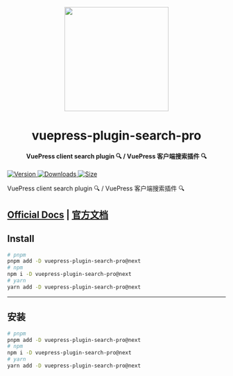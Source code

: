<!-- markdownlint-disable -->
<p align="center">
  <img width="240" src="https://vuepress-theme-hope.github.io/v2/logo.svg" style="text-align: center;">
</p>
<h1 align="center">vuepress-plugin-search-pro</h1>
<h4 align="center">VuePress client search plugin 🔍 / VuePress 客户端搜索插件 🔍</h4>

[![Version](https://img.shields.io/npm/v/vuepress-plugin-search-pro/next.svg?style=flat-square&logo=npm) ![Downloads](https://img.shields.io/npm/dm/vuepress-plugin-search-pro.svg?style=flat-square&logo=npm) ![Size](https://img.shields.io/bundlephobia/min/vuepress-plugin-search-pro?style=flat-square&logo=npm)](https://www.npmjs.com/package/vuepress-plugin-search-pro)

<!-- markdownlint-restore -->

VuePress client search plugin 🔍 / VuePress 客户端搜索插件 🔍

## [Official Docs](https://vuepress-theme-hope.github.io/v2/search-pro/) | [官方文档](https://vuepress-theme-hope.gitee.io/v2/search-pro/zh/)

## Install

```bash
# pnpm
pnpm add -D vuepress-plugin-search-pro@next
# npm
npm i -D vuepress-plugin-search-pro@next
# yarn
yarn add -D vuepress-plugin-search-pro@next
```

---

## 安装

```bash
# pnpm
pnpm add -D vuepress-plugin-search-pro@next
# npm
npm i -D vuepress-plugin-search-pro@next
# yarn
yarn add -D vuepress-plugin-search-pro@next
```
